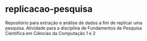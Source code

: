 # replicacao-pesquisa
Repositório para extração e análise de dados a fim de replicar uma pesquisa. Atividade para a disciplina de Fundamentos de Pesquisa Científica em Ciências da Computação 1 e 2
